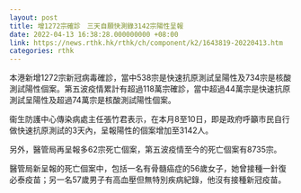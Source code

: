 ```yaml
---
layout: post
title: 增1272宗確診　三天自願快測錄3142宗陽性呈報
date: 2022-04-13 16:38:28.000000000 +08:00
link: https://news.rthk.hk/rthk/ch/component/k2/1643819-20220413.htm
categories: rthk
---
```


本港新增1272宗新冠病毒確診，當中538宗是快速抗原測試呈陽性及734宗是核酸測試陽性個案。第五波疫情累計有超過118萬宗確診，當中超過44萬宗是快速抗原測試呈陽性及超過74萬宗是核酸測試陽性個案。

衞生防護中心傳染病處主任張竹君表示，在本月8至10日，即是政府呼籲市民自行做快速抗原測試的3天內，呈報陽性的個案增加至3142人。

另外，醫管局再呈報多62宗死亡個案，第五波疫情至今的死亡個案有8735宗。

醫管局新呈報的死亡個案中，包括一名有骨髓癌症的56歲女子，她曾接種一針復必泰疫苗；另一名57歲男子有高血壓但無特別疾病紀錄，他沒有接種新冠疫苗。
